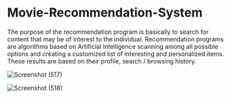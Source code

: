 # Movie-Recommendation-System

The purpose of the recommendation program is basically to search for content that may be of interest to the individual. Recommendation programs are algorithms based on Artificial Intelligence scanning among all possible options and creating a customized list of interesting and personalized items. These results are based on their profile, search / browsing history.


![Screenshot (517)](https://user-images.githubusercontent.com/87609938/133935310-acd12e6e-1762-400b-9605-a86684b34175.png)



![Screenshot (518)](https://user-images.githubusercontent.com/87609938/133935321-58d99748-18a2-4d6e-a5e7-e8600d97400c.png)
